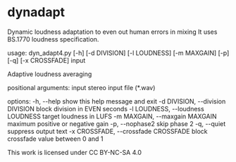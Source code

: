 # dynadapt
Dynamic loudness adaptation to even out human errors in mixing
It uses BS.1770 loudness specification. 

usage: dyn_adapt4.py [-h] [-d DIVISION] [-l LOUDNESS] [-m MAXGAIN] [-p] [-q] [-x CROSSFADE] input

Adaptive loudness averaging

positional arguments:
  input                 stereo input file (*.wav)

options:
  -h, --help            show this help message and exit
  -d DIVISION, --division DIVISION
                        block division in EVEN seconds
  -l LOUDNESS, --loudness LOUDNESS
                        target loudness in LUFS
  -m MAXGAIN, --maxgain MAXGAIN
                        maximum positive or negative gain
  -p, --nophase2        skip phase 2
  -q, --quiet           suppress output text
  -x CROSSFADE, --crossfade CROSSFADE
                        block crossfade value between 0 and 1

This work is licensed under CC BY-NC-SA 4.0
